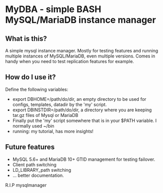 MyDBA - simple BASH MySQL/MariaDB instance manager
==

## What is this?
A simple mysql instance manager. Mostly for testing features and running multiple instances of MySQL/MariaDB, even multiple versions.
Comes in handy when you need to test replication features for example.


## How do I use it?
Define the following variables:
 * export DBHOME=/path/do/dir, an empty directory to be used for configs, templates, datadir by the 'my' script.
 * export DBINSTDIR=/path/do/dir, a directory where you are keeping tar.gz files of Mysql or MariaDB
 * Finally put the 'my' script somewhere that is in your $PATH variable. I normally used ~/bin
 * running: my tutorial, has more insights!


## Future features
 * MySQL 5.6+ and MariaDB 10+ GTID management for testing failover.
 * Client path switching
 * LD_LIBRARY_path switching
 * ... better documentation.




R.I.P mysqlmanager
